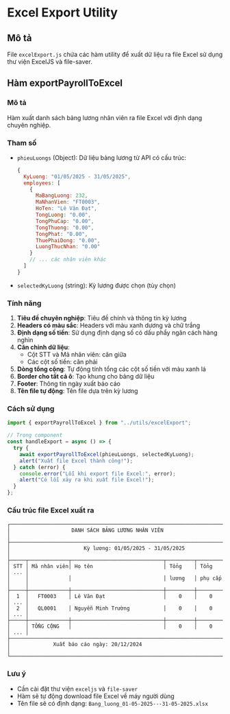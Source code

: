 # Excel Export Utility

## Mô tả

File `excelExport.js` chứa các hàm utility để xuất dữ liệu ra file Excel sử dụng thư viện ExcelJS và file-saver.

## Hàm exportPayrollToExcel

### Mô tả

Hàm xuất danh sách bảng lương nhân viên ra file Excel với định dạng chuyên nghiệp.

### Tham số

- `phieuLuongs` (Object): Dữ liệu bảng lương từ API có cấu trúc:
  ```javascript
  {
    KyLuong: "01/05/2025 - 31/05/2025",
    employees: [
      {
        MaBangLuong: 232,
        MaNhanVien: "FT0003",
        HoTen: "Lê Văn Đạt",
        TongLuong: "0.00",
        TongPhuCap: "0.00",
        TongThuong: "0.00",
        TongPhat: "0.00",
        ThuePhaiDong: "0.00",
        LuongThucNhan: "0.00"
      }
      // ... các nhân viên khác
    ]
  }
  ```
- `selectedKyLuong` (string): Kỳ lương được chọn (tùy chọn)

### Tính năng

1. **Tiêu đề chuyên nghiệp**: Tiêu đề chính và thông tin kỳ lương
2. **Headers có màu sắc**: Headers với màu xanh dương và chữ trắng
3. **Định dạng số tiền**: Sử dụng định dạng số có dấu phẩy ngăn cách hàng nghìn
4. **Căn chỉnh dữ liệu**:
   - Cột STT và Mã nhân viên: căn giữa
   - Các cột số tiền: căn phải
5. **Dòng tổng cộng**: Tự động tính tổng các cột số tiền với màu xanh lá
6. **Border cho tất cả ô**: Tạo khung cho bảng dữ liệu
7. **Footer**: Thông tin ngày xuất báo cáo
8. **Tên file tự động**: Tên file dựa trên kỳ lương

### Cách sử dụng

```javascript
import { exportPayrollToExcel } from "../utils/excelExport";

// Trong component
const handleExport = async () => {
  try {
    await exportPayrollToExcel(phieuLuongs, selectedKyLuong);
    alert("Xuất file Excel thành công!");
  } catch (error) {
    console.error("Lỗi khi export file Excel:", error);
    alert("Có lỗi xảy ra khi xuất file Excel!");
  }
};
```

### Cấu trúc file Excel xuất ra

```
┌─────────────────────────────────────────────────────────────────────────────┐
│                    DANH SÁCH BẢNG LƯƠNG NHÂN VIÊN                          │
├─────────────────────────────────────────────────────────────────────────────┤
│                        Kỳ lương: 01/05/2025 - 31/05/2025                   │
├─────┬─────────────┬──────────────────────────────┬─────────┬─────────┬─────┤
│ STT │ Mã nhân viên│ Họ tên                       │ Tổng    │ Tổng    │ ... │
│     │             │                              │ lương   │ phụ cấp │     │
├─────┼─────────────┼──────────────────────────────┼─────────┼─────────┼─────┤
│  1  │   FT0003    │ Lê Văn Đạt                   │    0    │    0    │ ... │
│  2  │   QL0001    │ Nguyễn Minh Trường           │    0    │    0    │ ... │
├─────┼─────────────┼──────────────────────────────┼─────────┼─────────┼─────┤
│     │ TỔNG CỘNG   │                              │    0    │    0    │ ... │
├─────────────────────────────────────────────────────────────────────────────┤
│              Xuất báo cáo ngày: 20/12/2024                                  │
└─────────────────────────────────────────────────────────────────────────────┘
```

### Lưu ý

- Cần cài đặt thư viện `exceljs` và `file-saver`
- Hàm sẽ tự động download file Excel về máy người dùng
- Tên file sẽ có định dạng: `Bang_luong_01-05-2025---31-05-2025.xlsx`
